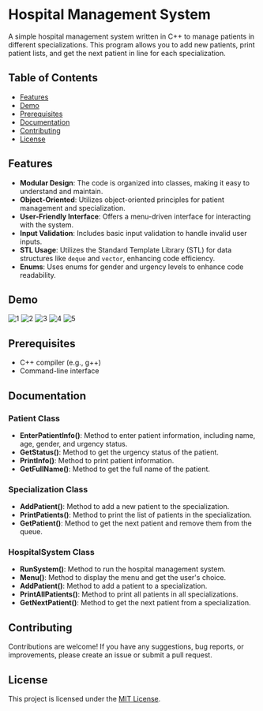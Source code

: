 # Hospital Management System

A simple hospital management system written in C++ to manage patients in different specializations. This program allows you to add new patients, print patient lists, and get the next patient in line for each specialization.

## Table of Contents

- [Features](#features)
- [Demo](#Demo)
- [Prerequisites](#prerequisites)
- [Documentation](#documentation)
- [Contributing](#contributing)
- [License](#license)

## Features

- **Modular Design**: The code is organized into classes, making it easy to understand and maintain.
- **Object-Oriented**: Utilizes object-oriented principles for patient management and specialization.
- **User-Friendly Interface**: Offers a menu-driven interface for interacting with the system.
- **Input Validation**: Includes basic input validation to handle invalid user inputs.
- **STL Usage**: Utilizes the Standard Template Library (STL) for data structures like `deque` and `vector`, enhancing code efficiency.
- **Enums**: Uses enums for gender and urgency levels to enhance code readability.

## Demo

![1](https://github.com/khaledGadelhaQ/Hospital-Management-System-Project/assets/120754711/7ffcf65f-c827-4053-9027-3fc6cc9dfd1f) ![2](https://github.com/khaledGadelhaQ/Hospital-Management-System-Project/assets/120754711/af63d027-c671-4fed-b949-10ff58b3489b) ![3](https://github.com/khaledGadelhaQ/Hospital-Management-System-Project/assets/120754711/6c2c6edc-0ab8-4471-9e18-c9ae5acab8ca)
![4](https://github.com/khaledGadelhaQ/Hospital-Management-System-Project/assets/120754711/395b6540-db4b-4ab9-b308-5f1fa236e559) ![5](https://github.com/khaledGadelhaQ/Hospital-Management-System-Project/assets/120754711/4006f22b-70fc-4ee7-8563-98c583ecc29e)


## Prerequisites

- C++ compiler (e.g., g++)
- Command-line interface

## Documentation

### Patient Class

- **EnterPatientInfo()**: Method to enter patient information, including name, age, gender, and urgency status.
- **GetStatus()**: Method to get the urgency status of the patient.
- **PrintInfo()**: Method to print patient information.
- **GetFullName()**: Method to get the full name of the patient.

### Specialization Class

- **AddPatient()**: Method to add a new patient to the specialization.
- **PrintPatients()**: Method to print the list of patients in the specialization.
- **GetPatient()**: Method to get the next patient and remove them from the queue.

### HospitalSystem Class

- **RunSystem()**: Method to run the hospital management system.
- **Menu()**: Method to display the menu and get the user's choice.
- **AddPatient()**: Method to add a patient to a specialization.
- **PrintAllPatients()**: Method to print all patients in all specializations.
- **GetNextPatient()**: Method to get the next patient from a specialization.

## Contributing

Contributions are welcome! If you have any suggestions, bug reports, or improvements, please create an issue or submit a pull request.

## License

This project is licensed under the [MIT License](LICENSE).
